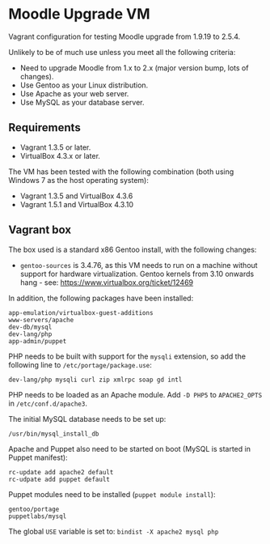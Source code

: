 Moodle Upgrade VM
=================

Vagrant configuration for testing Moodle upgrade from 1.9.19 to 2.5.4.

Unlikely to be of much use unless you meet all the following criteria:

 * Need to upgrade Moodle from 1.x to 2.x (major version bump, lots of changes).
 * Use Gentoo as your Linux distribution.
 * Use Apache as your web server.
 * Use MySQL as your database server.
 
Requirements
------------
 
 * Vagrant 1.3.5 or later.
 * VirtualBox 4.3.x or later.

The VM has been tested with the following combination (both using Windows 7 as the host operating system):

 * Vagrant 1.3.5 and VirtualBox 4.3.6
 * Vagrant 1.5.1 and VirtualBox 4.3.10

Vagrant box
-----------

The box used is a standard x86 Gentoo install, with the following changes:

 * `gentoo-sources` is 3.4.76, as this VM needs to run on a machine without support for hardware virtualization. Gentoo kernels from 3.10 onwards hang - see: https://www.virtualbox.org/ticket/12469

In addition, the following packages have been installed:

```
app-emulation/virtualbox-guest-additions
www-servers/apache
dev-db/mysql
dev-lang/php
app-admin/puppet
```

PHP needs to be built with support for the `mysqli` extension, so add the following line to `/etc/portage/package.use`:

```
dev-lang/php mysqli curl zip xmlrpc soap gd intl
```

PHP needs to be loaded as an Apache module. Add `-D PHP5` to `APACHE2_OPTS` in `/etc/conf.d/apache3`.

The initial MySQL database needs to be set up:

```
/usr/bin/mysql_install_db
```

Apache and Puppet also need to be started on boot (MySQL is started in Puppet manifest):

```
rc-update add apache2 default
rc-udpate add puppet default
```

Puppet modules need to be installed (`puppet module install`):

```
gentoo/portage
puppetlabs/mysql
```

The global `USE` variable is set to: `bindist -X apache2 mysql php`